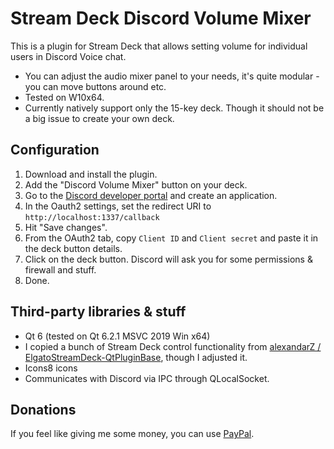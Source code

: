 # Stream Deck Discord Volume Mixer
This is a plugin for Stream Deck that allows setting volume for individual users in Discord Voice chat.

* You can adjust the audio mixer panel to your needs, it's quite modular - you can move buttons around etc.
* Tested on W10x64.
* Currently natively support only the 15-key deck. Though it should not be a big issue to create your own deck.

## Configuration
1. Download and install the plugin.
2. Add the "Discord Volume Mixer" button on your deck.
3. Go to the [Discord developer portal](https://discordapp.com/developers) and create an application.
4. In the Oauth2 settings, set the redirect URI to `http://localhost:1337/callback`
5. Hit "Save changes".
6. From the OAuth2 tab, copy `Client ID` and `Client secret` and paste it in the deck button details.
7. Click on the deck button. Discord will ask you for some permissions & firewall and stuff.
8. Done.

## Third-party libraries & stuff
* Qt 6 (tested on Qt 6.2.1 MSVC 2019 Win x64)
* I copied a bunch of Stream Deck control functionality from [alexandarZ / ElgatoStreamDeck-QtPluginBase](https://github.com/alexandarZ/ElgatoStreamDeck-QtPluginBase), though I adjusted it.
* Icons8 icons
* Communicates with Discord via IPC through QLocalSocket.

## Donations
If you feel like giving me some money, you can use [PayPal](https://www.paypal.com/donate/?hosted_button_id=QZC5P67TBTRX6).
